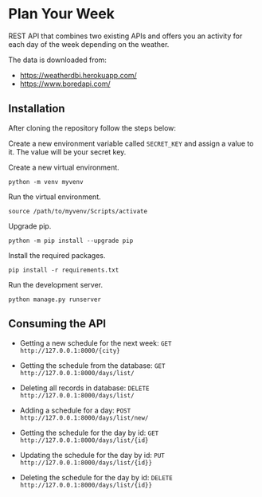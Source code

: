 # Plan Your Week

REST API that combines two existing APIs and offers you an activity for each day of the week depending on the weather.

The data is downloaded from:
* https://weatherdbi.herokuapp.com/
* https://www.boredapi.com/


## Installation
After cloning the repository follow the steps below:

Create a new environment variable called `SECRET_KEY` and assign a value to it. The value will be your secret key.

Create a new virtual environment.
```
python -m venv myvenv
```
Run the virtual environment.
```
source /path/to/myvenv/Scripts/activate
```
Upgrade pip.
```
python -m pip install --upgrade pip
```
Install the required packages.
```
pip install -r requirements.txt
```
Run the development server.
```
python manage.py runserver
```

## Consuming the API

* Getting a new schedule for the next week:
  `GET http://127.0.0.1:8000/{city}`

* Getting the schedule from the database:
  `GET http://127.0.0.1:8000/days/list/`

* Deleting all records in database:
  `DELETE http://127.0.0.1:8000/days/list/`
  
* Adding a schedule for a day:
  `POST http://127.0.0.1:8000/days/list/new/`
  
* Getting the schedule for the day by id:
  `GET http://127.0.0.1:8000/days/list/{id}`
  
* Updating the schedule for the day by id:
  `PUT http://127.0.0.1:8000/days/list/{id}}`
  
* Deleting the schedule for the day by id:
  `DELETE http://127.0.0.1:8000/days/list/{id}}`

